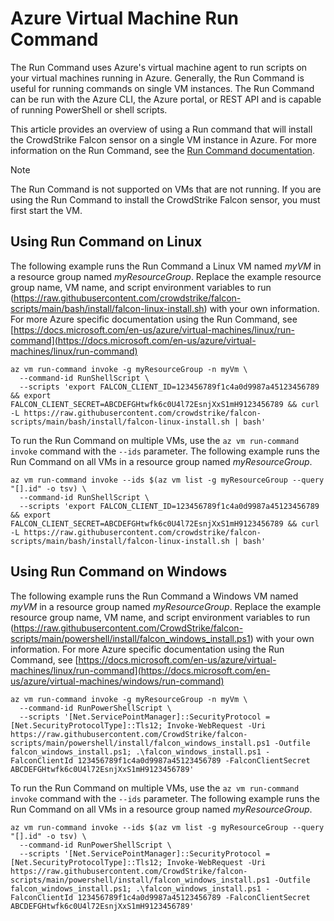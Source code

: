 # Azure Virtual Machine Run Command

The Run Command uses Azure's virtual machine agent to run scripts on your virtual machines running in Azure. Generally, the Run Command is useful for running commands on single VM instances.
The Run Command can be run with the Azure CLI, the Azure portal, or REST API and is capable of running PowerShell or shell scripts.

This article provides an overview of using a Run command that will install the CrowdStrike Falcon sensor on a single VM instance in Azure. For more information on the Run Command, see the [Run Command documentation](https://docs.microsoft.com/en-us/azure/virtual-machines/run-command-overview).

> [!NOTE]
> The Run Command is not supported on VMs that are not running. If you are using the Run Command to install the CrowdStrike Falcon sensor, you must first start the VM.

## Using Run Command on Linux

The following example runs the Run Command a Linux VM named *myVM* in a resource group named *myResourceGroup*. Replace the example resource group name, VM name, and script environment variables to run (https://raw.githubusercontent.com/crowdstrike/falcon-scripts/main/bash/install/falcon-linux-install.sh) with your own information. For more Azure specific documentation using the Run Command, see [https://docs.microsoft.com/en-us/azure/virtual-machines/linux/run-command](https://docs.microsoft.com/en-us/azure/virtual-machines/linux/run-command)

```azurecli
az vm run-command invoke -g myResourceGroup -n myVm \
  --command-id RunShellScript \
  --scripts 'export FALCON_CLIENT_ID=123456789f1c4a0d9987a45123456789 && export FALCON_CLIENT_SECRET=ABCDEFGHtwfk6c0U4l72EsnjXxS1mH9123456789 && curl -L https://raw.githubusercontent.com/crowdstrike/falcon-scripts/main/bash/install/falcon-linux-install.sh | bash'
```

To run the Run Command on multiple VMs, use the `az vm run-command invoke` command with the `--ids` parameter. The following example runs the Run Command on all VMs in a resource group named *myResourceGroup*.

```azurecli
az vm run-command invoke --ids $(az vm list -g myResourceGroup --query "[].id" -o tsv) \
  --command-id RunShellScript \
  --scripts 'export FALCON_CLIENT_ID=123456789f1c4a0d9987a45123456789 && export FALCON_CLIENT_SECRET=ABCDEFGHtwfk6c0U4l72EsnjXxS1mH9123456789 && curl -L https://raw.githubusercontent.com/crowdstrike/falcon-scripts/main/bash/install/falcon-linux-install.sh | bash'
```

## Using Run Command on Windows

The following example runs the Run Command a Windows VM named *myVM* in a resource group named *myResourceGroup*. Replace the example resource group name, VM name, and script environment variables to run (https://raw.githubusercontent.com/CrowdStrike/falcon-scripts/main/powershell/install/falcon_windows_install.ps1) with your own information. For more Azure specific documentation using the Run Command, see [https://docs.microsoft.com/en-us/azure/virtual-machines/linux/run-command](https://docs.microsoft.com/en-us/azure/virtual-machines/windows/run-command)

```azurecli
az vm run-command invoke -g myResourceGroup -n myVm \
  --command-id RunPowerShellScript \
  --scripts '[Net.ServicePointManager]::SecurityProtocol = [Net.SecurityProtocolType]::Tls12; Invoke-WebRequest -Uri https://raw.githubusercontent.com/CrowdStrike/falcon-scripts/main/powershell/install/falcon_windows_install.ps1 -Outfile falcon_windows_install.ps1; .\falcon_windows_install.ps1 -FalconClientId 123456789f1c4a0d9987a45123456789 -FalconClientSecret ABCDEFGHtwfk6c0U4l72EsnjXxS1mH9123456789'
```

To run the Run Command on multiple VMs, use the `az vm run-command invoke` command with the `--ids` parameter. The following example runs the Run Command on all VMs in a resource group named *myResourceGroup*.

```azurecli
az vm run-command invoke --ids $(az vm list -g myResourceGroup --query "[].id" -o tsv) \
  --command-id RunPowerShellScript \
  --scripts '[Net.ServicePointManager]::SecurityProtocol = [Net.SecurityProtocolType]::Tls12; Invoke-WebRequest -Uri https://raw.githubusercontent.com/CrowdStrike/falcon-scripts/main/powershell/install/falcon_windows_install.ps1 -Outfile falcon_windows_install.ps1; .\falcon_windows_install.ps1 -FalconClientId 123456789f1c4a0d9987a45123456789 -FalconClientSecret ABCDEFGHtwfk6c0U4l72EsnjXxS1mH9123456789'
```
